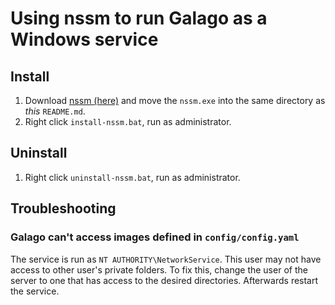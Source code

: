 # Using nssm to run Galago as a Windows service

## Install

1. Download [nssm (here)](https://nssm.cc/download) and move the `nssm.exe` into the same directory as *this* `README.md`.
2. Right click `install-nssm.bat`, run as administrator.

## Uninstall

1. Right click `uninstall-nssm.bat`, run as administrator.

## Troubleshooting

### Galago can't access images defined in `config/config.yaml`

The service is run as `NT AUTHORITY\NetworkService`.
This user may not have access to other user's private folders.
To fix this, change the user of the server to one that has access to the desired directories. Afterwards restart the service.
